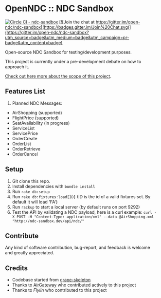 # OpenNDC :: NDC Sandbox

[![Circle CI - ndc-sandbox](https://circleci.com/gh/open-ndc/ndc-sandbox/tree/master.svg?style=shield)](https://circleci.com/gh/open-ndc/ndc-sandbox)
[![Join the chat at https://gitter.im/open-ndc/ndc-sandbox](https://badges.gitter.im/Join%20Chat.svg)](https://gitter.im/open-ndc/ndc-sandbox?utm_source=badge&utm_medium=badge&utm_campaign=pr-badge&utm_content=badge)

Open-source NDC Sandbox for testing/development purposes.

This project is currently under a pre-development debate on how to approach it.

[Check out here more about the scope of this project](https://github.com/open-ndc/ndc-sandbox/wiki).


## Features List

1. Planned NDC Messages:

  - AirShopping (supported)
  - FlightPrice (supported)
  - SeatAvailability (in progress)
  - ServiceList
  - ServicePrice
  - OrderCreate
  - OrderList
  - OrderRetrieve
  - OrderCancel


## Setup

1. Git clone this repo.
2. Install dependencies with `bundle install`
3. Run `rake db:setup`
4. Run `rake db:fixtures:load[ID]` (ID is the id of a valid fixtures set. By default it will load 'FA') 
5. Run `rackup` to start a local server (by default runs on port 9292)
6. Test the API by validating a NDC payload, here is a curl example: `curl -X POST -H "Content-Type: application/xml" --data @AirShopping.xml "http://ndc-sandbox.dev/api/ndc/"`


## Contribute

Any kind of software contribution, bug-report, and feedback is welcome and greatly appreciated.


## Credits

- Codebase started from [grape-skeleton](https://github.com/xurde/grape-skeleton)
- Thanks to [AirGateway](http://airgateway.net) who contributed actively to this project
- Thanks to *Flyiin* who contributed to this project

